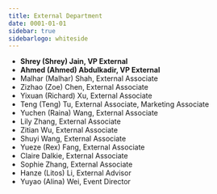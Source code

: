 ```yaml
---
title: External Department
date: 0001-01-01
sidebar: true
sidebarlogo: whiteside
---
```


- **Shrey (Shrey) Jain, VP External**
- **Ahmed (Ahmed) Abdulkadir, VP External**
- Malhar (Malhar) Shah, External Associate
- Zizhao (Zoe) Chen, External Associate
- Yixuan (Richard) Xu, External Associate
- Teng (Teng) Tu, External Associate, Marketing Associate
- Yuchen (Raina) Wang, External Associate
- Lily Zhang, External Associate 
- Zitian Wu, External Associate 
- Shuyi  Wang, External Associate 
- Yueze (Rex) Fang, External Associate 
- Claire Dalkie, External Associate 
- Sophie Zhang, External Associate
- Hanze (Litos) Li, External Advisor
- Yuyao (Alina) Wei, Event Director
